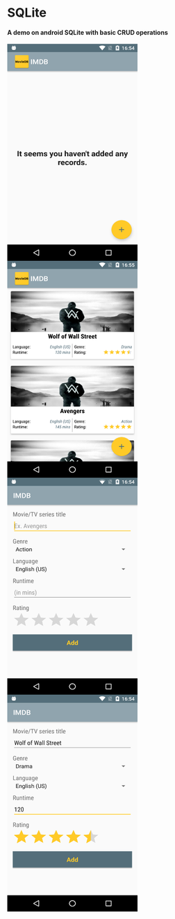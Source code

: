 # SQLite
#### A demo on android SQLite with basic CRUD operations


<img src="https://github.com/santimendon/SQLite/blob/master/screenshots/dashboard_1.png" align="left" height="500" width="300">

<img src="https://github.com/santimendon/SQLite/blob/master/screenshots/dashboard_2.png" align="left" height="500" width="300" >

<img src="https://github.com/santimendon/SQLite/blob/master/screenshots/record_insertion_1.png" align="left" height="500" width="300" >

<img src="https://github.com/santimendon/SQLite/blob/master/screenshots/record_insertion_2.png" align="left" height="500" width="300" >
